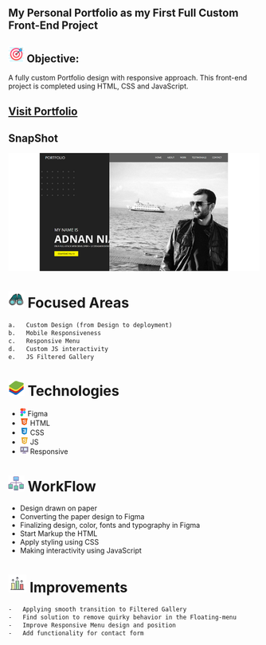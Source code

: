 ## My Personal Portfolio as my First Full Custom Front-End Project
## ![Objective](./assets/images/readme_img/target.png) Objective:
A fully custom Portfolio design with responsive approach. This front-end project is completed using HTML, CSS and JavaScript.

## [Visit Portfolio](https://adnanniaz77.github.io/new_portfolio/)

## SnapShot

![sd](./assets/images/project_img.png)

# ![Focused Areas](./assets/images/readme_img/focus.png) Focused Areas
    a.   Custom Design (from Design to deployment)
    b.   Mobile Responsiveness
    c.   Responsive Menu
    d.   Custom JS interactivity
    e.   JS Filtered Gallery

# ![Technologies](./assets/images/readme_img/tech.png) Technologies
 -  ![figma](./assets/images/readme_img/figma.png) Figma
 -  ![HTML](./assets/images/readme_img/html.png) HTML
 -  ![CSS](./assets/images/readme_img/css.png) CSS
 -  ![JS](./assets/images/readme_img/js.png) JS
 -  ![Responsive](./assets/images/readme_img/responsive.png) Responsive

# ![WorkFlow](./assets/images/readme_img/workflow.png) WorkFlow 
 - Design drawn on paper
 - Converting the paper design to Figma
 - Finalizing design, color, fonts and typography in Figma
 - Start Markup the HTML
 - Apply styling using CSS
 - Making interactivity using JavaScript

# ![Improvements](./assets/images/readme_img/improve.png) Improvements
    -   Applying smooth transition to Filtered Gallery
    -   Find solution to remove quirky behavior in the Floating-menu
    -   Improve Responsive Menu design and position
    -   Add functionality for contact form

